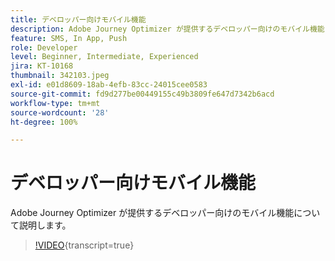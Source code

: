 ```yaml
---
title: デベロッパー向けモバイル機能
description: Adobe Journey Optimizer が提供するデベロッパー向けのモバイル機能について説明します。
feature: SMS, In App, Push
role: Developer
level: Beginner, Intermediate, Experienced
jira: KT-10168
thumbnail: 342103.jpeg
exl-id: e01d8609-18ab-4efb-83cc-24015cee0583
source-git-commit: fd9d277be00449155c49b3809fe647d7342b6acd
workflow-type: tm+mt
source-wordcount: '28'
ht-degree: 100%

---
```


# デベロッパー向けモバイル機能

Adobe Journey Optimizer が提供するデベロッパー向けのモバイル機能について説明します。

>[!VIDEO](https://video.tv.adobe.com/v/344617?quality=12&learn=on&captions=jpn){transcript=true}
